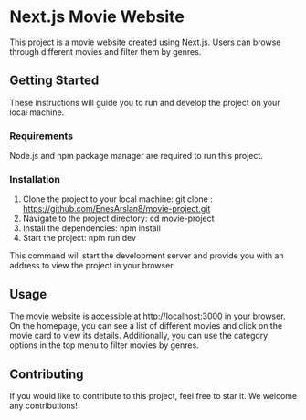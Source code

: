 # Next.js Movie Website

This project is a movie website created using Next.js. Users can browse through different movies and filter them by genres.

## Getting Started

These instructions will guide you to run and develop the project on your local machine.

### Requirements

Node.js and npm package manager are required to run this project.

### Installation

1. Clone the project to your local machine:
     git clone : https://github.com/EnesArslan8/movie-project.git
2. Navigate to the project directory:
     cd movie-project
3. Install the dependencies:
     npm install
4. Start the project:
     npm run dev

This command will start the development server and provide you with an address to view the project in your browser.

## Usage

The movie website is accessible at http://localhost:3000 in your browser. On the homepage, you can see a list of different movies and click on the movie card to view its details. Additionally, you can use the category options in the top menu to filter movies by genres.

## Contributing

If you would like to contribute to this project, feel free to star it. We welcome any contributions!
